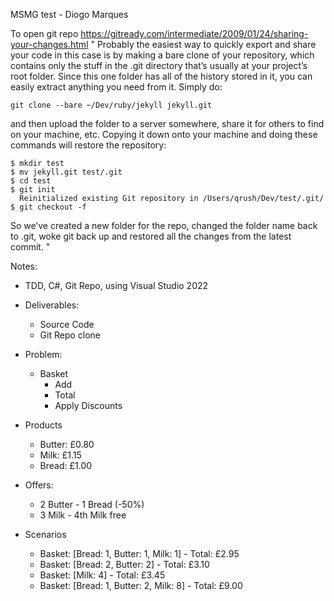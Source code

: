 ﻿
MSMG test - Diogo Marques

To open git repo
https://gitready.com/intermediate/2009/01/24/sharing-your-changes.html
"
Probably the easiest way to quickly export and share your code in this case is by making a bare clone of your repository, which contains only the stuff in the .git directory that’s usually at your project’s root folder. Since this one folder has all of the history stored in it, you can easily extract anything you need from it. Simply do:

```
git clone --bare ~/Dev/ruby/jekyll jekyll.git
```

and then upload the folder to a server somewhere, share it for others to find on your machine, etc. Copying it down onto your machine and doing these commands will restore the repository:
```
$ mkdir test
$ mv jekyll.git test/.git
$ cd test
$ git init
  Reinitialized existing Git repository in /Users/qrush/Dev/test/.git/
$ git checkout -f
```
So we’ve created a new folder for the repo, changed the folder name back to .git, woke git back up and restored all the changes from the latest commit.
"

Notes:

- TDD, C#, Git Repo, using Visual Studio 2022

- Deliverables:
  * Source Code
  * Git Repo clone

- Problem:
  * Basket
    + Add
    + Total
    + Apply Discounts
 
- Products
  * Butter: £0.80
  * Milk: £1.15
  * Bread: £1.00

- Offers:
  * 2 Butter - 1 Bread (-50%)
  * 3 Milk - 4th Milk free

- Scenarios
  * Basket: [Bread: 1, Butter: 1, Milk: 1] - Total: £2.95
  * Basket: [Bread: 2, Butter: 2] - Total: £3.10
  * Basket: [Milk: 4] - Total: £3.45
  * Basket: [Bread: 1, Butter: 2, Milk: 8] - Total: £9.00
  